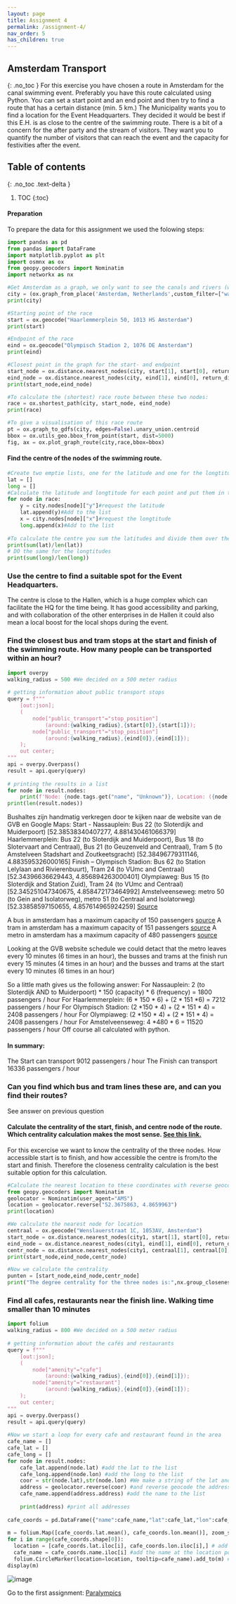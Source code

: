 ```yaml
---
layout: page
title: Assignment 4
permalink: /assignment-4/
nav_order: 5
has_children: true
---
```


## Amsterdam Transport
{: .no_toc }
For this exercise you have chosen a route in Amsterdam for the canal swimming event.
Preferably you have this route calculated using Python. You can set a start point and an end
point and then try to find a route that has a certain distance (min. 5 km.)
The Municipality wants you to find a location for the Event Headquarters. They decided it
would be best if this E.H. is as close to the centre of the swimming route. There is a bit of a
concern for the after party and the stream of visitors. They want you to quantify the number of
visitors that can reach the event and the capacity for festivities after the event.

## Table of contents
{: .no_toc .text-delta }

1. TOC
{:toc}

#### Preparation

To prepare the data for this assignment we used the folowing steps:

``` python
import pandas as pd 
from pandas import DataFrame 
import matplotlib.pyplot as plt 
import osmnx as ox 
from geopy.geocoders import Nominatim 
import networkx as nx 

#Get Amsterdam as a graph, we only want to see the canals and rivers (waterways)
city = (ox.graph_from_place('Amsterdam, Netherlands',custom_filter=["waterway"])) 
print(city) 
```
```python
#Starting point of the race
start = ox.geocode("Haarlemmerplein 50, 1013 HS Amsterdam") 
print(start) 
```
```python
#Endpoint of the race
eind = ox.geocode("Olympisch Stadion 2, 1076 DE Amsterdam") 
print(eind) 
```

```python
#Closest point in the graph for the start- and endpoint 
start_node = ox.distance.nearest_nodes(city, start[1], start[0], return_dist=False) 
eind_node = ox.distance.nearest_nodes(city, eind[1], eind[0], return_dist=False) 
print(start_node,eind_node)
```

```python
#To calculate the (shortest) race route between these two nodes:
race = ox.shortest_path(city, start_node, eind_node) 
print(race)
```

```python
#To give a visualisation of this race route
pt = ox.graph_to_gdfs(city, edges=False).unary_union.centroid 
bbox = ox.utils_geo.bbox_from_point(start, dist=5000) 
fig, ax = ox.plot_graph_route(city,race,bbox=bbox)
```

#### Find the centre of the nodes of the swimming route.

```python
#Create two emptie lists, one for the latitude and one for the longtitude:
lat = [] 
long = [] 
#Calculate the latitude and longtitude for each point and put them in the corresponding list:
for node in race: 
    y = city.nodes[node]["y"]#request the latitude
    lat.append(y)#Add to the list
    x = city.nodes[node]["x"]#request the longtitude
    long.append(x)#Add to the list
  
#To calculate the centre you sum the latitudes and divide them over the amount of points (calculate the average). 
print(sum(lat)/len(lat)) 
# DO the same for the longtitudes
print(sum(long)/len(long))
```

### Use the centre to find a suitable spot for the Event Headquarters.

The centre is close to the Hallen, which is a huge complex which can facilitate the HQ for the time being. It has good accessibility and parking, and with collaboration of the other enterprises in de Hallen it could also mean a local boost for the local shops during the event. 

### Find the closest bus and tram stops at the start and finish of the swimming route. How many people can be transported within an hour?

```python
import overpy 
walking_radius = 500 #We decided on a 500 meter radius 
 
# getting information about public transport stops 
query = f""" 
    [out:json]; 
    ( 
        node["public_transport"="stop_position"] 
            (around:{walking_radius},{start[0]},{start[1]}); 
        node["public_transport"="stop_position"] 
            (around:{walking_radius},{eind[0]},{eind[1]}); 
    ); 
    out center; 
""" 
api = overpy.Overpass() 
result = api.query(query) 
 
# printing the results in a list 
for node in result.nodes: 
    print(f'Node: {node.tags.get("name", "Unknown")}, Location: ({node.lat}, {node.lon})') 
print(len(result.nodes)) 
```
Bushaltes zijn handmatig verkregen door te kijken naar de website van de GVB en Google Maps: 
Start - Nassauplein: Bus 22 (to Sloterdijk and Muiderpoort) [52.38538340407277, 4.881430461066379] 
Haarlemmerplein: Bus 22 (to Sloterdijk and Muiderpoort), Bus 18 (to Slotervaart and Centraal), Bus 21 (to Geuzenveld and Centraal), Tram 5 (to Amstelveen Stadshart and Zoutkeetsgracht) [52.38496779311146, 4.883595326000165] 
Finish – Olympisch Stadion: Bus 62 (to Station Lelylaan and Rivierenbuurt), Tram 24 (to VUmc and Centraal)[52.34396636629443, 4.856894263000401] 
Olympiaweg: Bus 15 (to Sloterdijk and Station Zuid), Tram 24 (to VUmc and Centraal)[52.345251047340675, 4.858472173464992] 
Amstelveenseweg: metro 50 (to Gein and Isolatorweg), metro 51 (to Centraal and Isolatorweg)[52.33858597150655, 4.857614965924259] 
[Source](https://reisinfo.gvb.nl/nl/haltes/07121)
 
A bus in amsterdam has a maximum capacity of 150 passengers [source](https://over.gvb.nl/ov-in-amsterdam/voer-en-vaartuigen/bus-in-cijfers/)
A tram in amsterdam has a maximum capacity of 151 passengers [source](https://over.gvb.nl/ov-in-amsterdam/voer-en-vaartuigen/tram-in-cijfers/)
A metro in amsterdam has a maximum capacity of 480 passengers [source](https://over.gvb.nl/content/uploads/2018/11/Factsheet-CAF-GVB-M7-metro-voor-Amsterdam.pdf)
 
Looking at the GVB website schedule we could detact that the metro leaves every 10 minutes (6 times in an hour), the busses and trams at the finish run every 15 minutes (4 times in an hour) and the busses and trams at the start every 10 minutes (6 times in an hour) 
 
So a little math gives us the following answer: 
For Nassauplein: 2 (to Sloterdijk AND to Muiderpoort) * 150 (capacity) * 6 (frequency) = 1800 passengers / hour 
For Haarlemmerplein: (6 * 150 * 6) + (2 * 151 *6) = 7212 passengers / hour 
For Olympisch Stadion: (2 *150 * 4) + (2 * 151 * 4) = 2408 passengers / hour 
For Olympiaweg: (2 *150 * 4) + (2 * 151 * 4) = 2408 passengers / hour 
For Amstelveenseweg: 4 *480 * 6 = 11520 passengers / hour 
Off course all calculated with python.

#### In summary: 
The Start can transport 9012 passengers / hour 
The Finish can transport 16336 passengers / hour 

### Can you find which bus and tram lines these are, and can you find their routes?
See answer on previous question


#### Calculate the centrality of the start, finish, and centre node of the route. Which centrality calculation makes the most sense. [See this link.](https://networkx.org/documentation/stable/reference/algorithms/centrality.html)
For this excercise we want to know the centrality of the three nodes. How accessible start is to finish, and how accessible the centre is from/to the start and finish. Therefore the closeness centrality calculation is the best suitable option for this calculation.

```python
#Calculate the nearest location to these coordinates with reverse geocoding:
from geopy.geocoders import Nominatim
geolocator = Nominatim(user_agent="AMS")
location = geolocator.reverse("52.3675863, 4.8659963")
print(location)
```
```python
#We calculate the nearest node for location
centraal = ox.geocode("Wenslauerstraat 1C, 1053AV, Amsterdam") 
start_node = ox.distance.nearest_nodes(city1, start[1], start[0], return_dist=False) 
eind_node = ox.distance.nearest_nodes(city1, eind[1], eind[0], return_dist=False) 
centr_node = ox.distance.nearest_nodes(city1, centraal[1], centraal[0], return_dist=False) 
print(start_node,eind_node,centr_node) 
```
```python
#Now we calculate the centrality
punten = [start_node,eind_node,centr_node] 
print("The degree centrality for the three nodes is:",nx.group_closeness_centrality(city1,punten))
```

### Find all cafes, restaurants near the finish line. Walking time smaller than 10 minutes
```python
import folium 
walking_radius = 800 #We decided on a 500 meter radius 
 
# getting information about the cafés and restaurants 
query = f""" 
    [out:json]; 
    ( 
        node["amenity"="cafe"] 
            (around:{walking_radius},{eind[0]},{eind[1]}); 
        node["amenity"="restaurant"] 
            (around:{walking_radius},{eind[0]},{eind[1]});       
    ); 
    out center; 
""" 
api = overpy.Overpass() 
result = api.query(query) 
 
#Now we start a loop for every cafe and restaurant found in the area 
cafe_name = [] 
cafe_lat = [] 
cafe_long = [] 
for node in result.nodes: 
    cafe_lat.append(node.lat) #add the lat to the list 
    cafe_long.append(node.lon) #add the long to the list 
    coor = str(node.lat),str(node.lon) #We make a string of the lat and the long 
    address = geolocator.reverse(coor) #and reverse geocode the address to get the name of the café as well 
    cafe_name.append(address.address) #add the name to the list 
     
    print(address) #print all addresses 
 
cafe_coords = pd.DataFrame({"name":cafe_name,"lat":cafe_lat,"lon":cafe_long}) #make a new dataframe with the café information 
 
m = folium.Map([cafe_coords.lat.mean(), cafe_coords.lon.mean()], zoom_start=15,tiles="Cartodbdark_matter") #create a map 
for i in range(cafe_coords.shape[0]): 
  location = [cafe_coords.lat.iloc[i], cafe_coords.lon.iloc[i],] # add the locations 
  cafe_name = cafe_coords.name.iloc[i] #add the name at the location points 
  folium.CircleMarker(location=location, tooltip=cafe_name).add_to(m) #add a nice marker 
display(m)
```

![image](https://github.com/iepebouw/data1/assets/145610700/b8d74cec-c4a2-48e9-a3dd-ba2d91e0746d)


Go to the first assignment: [Paralympics]({{site.baseurl}}/assignment-1)
